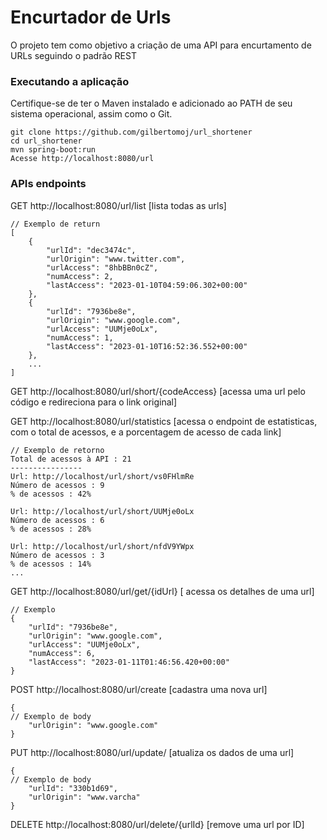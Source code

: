 # Encurtador de Urls
O projeto tem como objetivo a criação de uma API para encurtamento de URLs seguindo o padrão REST

### Executando a aplicação
Certifique-se de ter o Maven instalado e adicionado ao PATH de seu sistema operacional, assim como o Git.
```
git clone https://github.com/gilbertomoj/url_shortener
cd url_shortener
mvn spring-boot:run
Acesse http://localhost:8080/url
```
### APIs endpoints
GET http://localhost:8080/url/list [lista todas as urls]  
```
// Exemplo de return
[
	{
		"urlId": "dec3474c",
		"urlOrigin": "www.twitter.com",
		"urlAccess": "8hbBBn0cZ",
		"numAccess": 2,
		"lastAccess": "2023-01-10T04:59:06.302+00:00"
	},
	{
		"urlId": "7936be8e",
		"urlOrigin": "www.google.com",
		"urlAccess": "UUMje0oLx",
		"numAccess": 1,
		"lastAccess": "2023-01-10T16:52:36.552+00:00"
	},
    ...
]
```
GET http://localhost:8080/url/short/{codeAccess} [acessa uma url pelo código e redireciona para o link original]

GET http://localhost:8080/url/statistics [acessa o endpoint de estatisticas, com o total de acessos, e a porcentagem de acesso de cada link]
```
// Exemplo de retorno
Total de acessos à API : 21
----------------
Url: http://localhost/url/short/vs0FHlmRe
Número de acessos : 9
% de acessos : 42% 

Url: http://localhost/url/short/UUMje0oLx
Número de acessos : 6
% de acessos : 28% 

Url: http://localhost/url/short/nfdV9YWpx
Número de acessos : 3
% de acessos : 14% 
...
```
GET http://localhost:8080/url/get/{idUrl} [ acessa os detalhes de uma url]
```
// Exemplo
{
	"urlId": "7936be8e",
	"urlOrigin": "www.google.com",
	"urlAccess": "UUMje0oLx",
	"numAccess": 6,
	"lastAccess": "2023-01-11T01:46:56.420+00:00"
}   
```
POST http://localhost:8080/url/create [cadastra uma nova url]
```
{
// Exemplo de body
	"urlOrigin": "www.google.com"
}
```
PUT http://localhost:8080/url/update/ [atualiza os dados de uma url]
```
{
// Exemplo de body
	"urlId": "330b1d69",
	"urlOrigin": "www.varcha"
}
```
DELETE http://localhost:8080/url/delete/{urlId} [remove uma url por ID]

